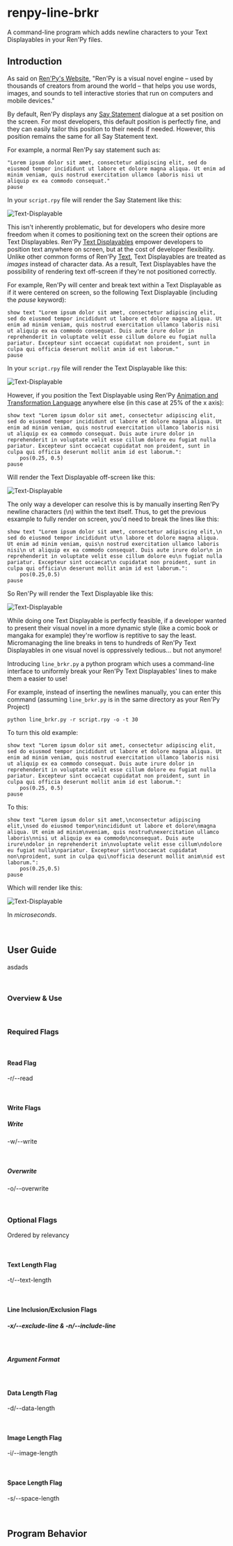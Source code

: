 # renpy-line-brkr
A command-line program which adds newline characters to your Text Displayables in your Ren'Py files.

## Introduction
As said on [Ren'Py's Website](https://www.renpy.org/), "Ren'Py is a visual novel engine – used by thousands of creators from around the world – that helps you use words, images, and sounds to tell interactive stories that run on computers and mobile devices." 

By default, Ren'Py displays any [Say Statement](https://www.renpy.org/doc/html/dialogue.html#say-statement) dialogue at a set position on the screen. For most developers, this default position is perfectly fine, and they can easily tailor this position to their needs if needed. However, this position remains the same for all Say Statement text. 

For example, a normal Ren'Py say statement such as:
```
"Lorem ipsum dolor sit amet, consectetur adipiscing elit, sed do eiusmod tempor incididunt ut labore et dolore magna aliqua. Ut enim ad minim veniam, quis nostrud exercitation ullamco laboris nisi ut aliquip ex ea commodo consequat."
pause
```
In your `script.rpy` file will render the Say Statement like this:

![Text-Displayable](images/Text-Displayable-0.png)

This isn't inherently problematic, but for developers who desire more freedom when it comes to positioning text on the screen their options are Text Displayables. Ren'Py [Text Displayables](https://www.renpy.org/doc/html/text.html#text-displayables) empower developers to position text anywhere on screen, but at the cost of developer flexibility. Unlike other common forms of Ren'Py [Text](https://www.renpy.org/doc/html/text.html), Text Displayables are treated as *images* instead of character data. As a result, Text Displayables have the possibility of rendering text off-screen if they're not positioned correctly.

For example, Ren'Py will center and break text within a Text Displayable as if it were centered on screen, so the following Text Displayable (including the *pause* keyword):
```
show text "Lorem ipsum dolor sit amet, consectetur adipiscing elit, sed do eiusmod tempor incididunt ut labore et dolore magna aliqua. Ut enim ad minim veniam, quis nostrud exercitation ullamco laboris nisi ut aliquip ex ea commodo consequat. Duis aute irure dolor in reprehenderit in voluptate velit esse cillum dolore eu fugiat nulla pariatur. Excepteur sint occaecat cupidatat non proident, sunt in culpa qui officia deserunt mollit anim id est laborum."
pause
```
In your `script.rpy` file will render the Text Displayable like this:

![Text-Displayable](images/Text-Displayable-1.png)

However, if you position the Text Displayable using Ren'Py [Animation and Transformation Language](https://www.renpy.org/doc/html/atl.html) anywhere else (in this case at 25% of the x axis):
```
show text "Lorem ipsum dolor sit amet, consectetur adipiscing elit, sed do eiusmod tempor incididunt ut labore et dolore magna aliqua. Ut enim ad minim veniam, quis nostrud exercitation ullamco laboris nisi ut aliquip ex ea commodo consequat. Duis aute irure dolor in reprehenderit in voluptate velit esse cillum dolore eu fugiat nulla pariatur. Excepteur sint occaecat cupidatat non proident, sunt in culpa qui officia deserunt mollit anim id est laborum.":
    pos(0.25, 0.5)
pause
```
Will render the Text Displayable off-screen like this:

![Text-Displayable](images/Text-Displayable-2.png)

The only way a developer can resolve this is by manually inserting Ren'Py newline characters (\n) within the text itself. Thus, to get the previous esxample to fully render on screen, you'd need to break the lines like this:
```
show text "Lorem ipsum dolor sit amet, consectetur adipiscing elit,\n sed do eiusmod tempor incididunt ut\n labore et dolore magna aliqua. Ut enim ad minim veniam, quis\n nostrud exercitation ullamco laboris nisi\n ut aliquip ex ea commodo consequat. Duis aute irure dolor\n in reprehenderit in voluptate velit esse cillum dolore eu\n fugiat nulla pariatur. Excepteur sint occaecat\n cupidatat non proident, sunt in culpa qui officia\n deserunt mollit anim id est laborum.":
    pos(0.25,0.5)
pause
```
So Ren'Py will render the Text Displayable like this:

![Text-Displayable](images/Text-Displayable-3.png)

While doing one Text Displayable is perfectly feasible, if a developer wanted to present their visual novel in a more dynamic style (like a comic book or mangaka for example) they're worflow is reptitive to say the least. Micromanaging the line breaks in tens to hundreds of Ren'Py Text Displayables in one visual novel is oppressively tedious... but not anymore!

Introducing `line_brkr.py` a python program which uses a command-line interface to uniformly break your Ren'Py Text Displayables' lines to make them a easier to use!

For example, instead of inserting the newlines manually, you can enter this command (assuming `line_brkr.py` is in the same directory as your Ren'Py Project)
```
python line_brkr.py -r script.rpy -o -t 30
```
To turn this old example:
```
show text "Lorem ipsum dolor sit amet, consectetur adipiscing elit, sed do eiusmod tempor incididunt ut labore et dolore magna aliqua. Ut enim ad minim veniam, quis nostrud exercitation ullamco laboris nisi ut aliquip ex ea commodo consequat. Duis aute irure dolor in reprehenderit in voluptate velit esse cillum dolore eu fugiat nulla pariatur. Excepteur sint occaecat cupidatat non proident, sunt in culpa qui officia deserunt mollit anim id est laborum.":
    pos(0.25, 0.5)
pause
```
To this:
```
show text "Lorem ipsum dolor sit amet,\nconsectetur adipiscing elit,\nsed do eiusmod tempor\nincididunt ut labore et dolore\nmagna aliqua. Ut enim ad minim\nveniam, quis nostrud\nexercitation ullamco laboris\nnisi ut aliquip ex ea commodo\nconsequat. Duis aute irure\ndolor in reprehenderit in\nvoluptate velit esse cillum\ndolore eu fugiat nulla\npariatur. Excepteur sint\noccaecat cupidatat non\nproident, sunt in culpa qui\nofficia deserunt mollit anim\nid est laborum.":
    pos(0.25,0.5)
pause
```
Which will render like this:

![Text-Displayable](images/Text-Displayable-4.png)

In *microseconds*.  

<br/>

## User Guide
asdads

<br/>

### Overview & Use

<br/>

### Required Flags

<br/>

#### Read Flag
-r/--read  

<br/>

#### Write Flags
##### Write
-w/--write

<br/>

##### Overwrite
-o/--overwrite

<br/>

### Optional Flags
Ordered by relevancy

<br/>

#### Text Length Flag
-t/--text-length

<br/>

#### Line Inclusion/Exclusion Flags
##### -x/--exclude-line & -n/--include-line

<br/>

##### Argument Format

<br/>

#### Data Length Flag
-d/--data-length

<br/>

#### Image Length Flag
-i/--image-length

<br/>


#### Space Length Flag
-s/--space-length

<br/>


## Program Behavior
